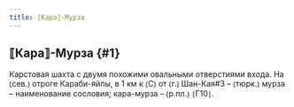 ```yaml
---
title: ⟦Кара⟧-Мурза
---
```

## ⟦Кара⟧-Мурза {#1}

Карстовая шахта с двумя похожими овальными отверстиями входа. На ⦅сев.⦆ отроге Караби-яйлы, в 1 км к ⦅С⦆ от ⦅г.⦆ Шан-Кая#3 – ⦅тюрк.⦆ мурза – наименование сословия; кара-мурза – ⦅р.пл.⦆ ⦃Г10⦄.
